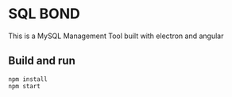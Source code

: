 # SQL BOND
This is a MySQL Management Tool built with electron and angular

## Build and run
~~~~
npm install
npm start
~~~~